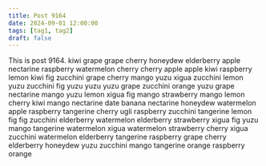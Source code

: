 ```yaml
---
title: Post 9164
date: 2024-09-01 12:00:00
tags: [tag1, tag2]
draft: false
---
```

This is post 9164.
kiwi
grape
grape
cherry
honeydew
elderberry
apple
nectarine
raspberry
watermelon
cherry
cherry
apple
apple
kiwi
raspberry
lemon
kiwi
fig
zucchini
grape
cherry
mango
yuzu
xigua
zucchini
lemon
yuzu
zucchini
fig
yuzu
yuzu
yuzu
grape
zucchini
orange
yuzu
grape
nectarine
mango
yuzu
lemon
xigua
fig
mango
strawberry
mango
lemon
cherry
kiwi
mango
nectarine
date
banana
nectarine
honeydew
watermelon
apple
raspberry
tangerine
cherry
ugli
raspberry
zucchini
tangerine
lemon
fig
fig
zucchini
elderberry
watermelon
elderberry
strawberry
xigua
fig
yuzu
mango
tangerine
watermelon
xigua
watermelon
strawberry
cherry
xigua
zucchini
watermelon
elderberry
tangerine
raspberry
grape
cherry
elderberry
honeydew
yuzu
zucchini
mango
tangerine
orange
raspberry
orange
